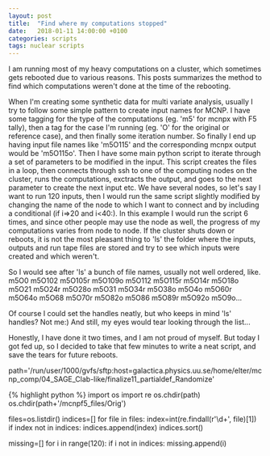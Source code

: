 ```yaml
---
layout: post
title:  "Find where my computations stopped"
date:   2018-01-11 14:00:00 +0100
categories: scripts
tags: nuclear scripts
---
```


I am running most of my heavy computations on a cluster, which sometimes gets rebooted due to various reasons. This posts summarizes the method to find which computations weren't done at the time of the rebooting.

When I'm creating some synthetic data for multi variate analysis, usually I try to follow some simple pattern to create input names for MCNP. I have some tagging for the type of the computations (eg. 'm5' for mcnpx with F5 tally), then a tag for the case I'm running (eg. 'O' for the original or reference case), and then finally some iteration number. So finally I end up having input file names like 'm5O115' and the corresponding mcnpx output would be 'm5O115o'. Then I have some main python script to iterate through a set of parameters to be modified in the input. This script creates the files in a loop, then connects through ssh to one of the computing nodes on the cluster, runs the computations, exctracts the output, and goes to the next parameter to create the next input etc. We have several nodes, so let's say I want to run 120 inputs, then I would run the same script slightly modified by changing the name of the node to which I want to connect and by including a conditional (if i=>20 and i<40:). In this example I would run the script 6 times, and since other people may use the node as well, the progress of my computations varies from node to node. If the cluster shuts down or reboots, it is not the most pleasant thing to 'ls' the folder where the inputs, outputs and run tape files are stored and try to see which inputs were created and which weren't.

So I would see after 'ls' a bunch of file names, usually not well ordered, like.
m5O0     m5O102   m5O105r  m5O109o  m5O112   m5O115r  m5O14r  m5O18o  m5O21   m5O24r  m5O28o  m5O31   m5O34r  m5O38o  m5O4o   m5O60r  m5O64o  m5O68   m5O70r  m5O82o  m5O86   m5O89r  m5O92o  m5O9o...

Of course I could set the handles neatly, but who keeps in mind 'ls' handles? Not me:) And still, my eyes would tear looking through the list...

Honestly, I have done it two times, and I am not proud of myself. But today I got fed up, so I decided to take that few minutes to write a neat script, and save the tears for future reboots.

path='/run/user/1000/gvfs/sftp:host=galactica.physics.uu.se/home/elter/mcnp_comp/04_SAGE_Clab-like/finalize11_partialdef_Randomize'

{% highlight python %}
import os
import re
os.chdir(path)
os.chdir(path+'/mcnpf5_files/Orig')

files=os.listdir()
indices=[]
for file in files:
    index=int(re.findall(r'\d+', file)[1])
    if index not in indices:
        indices.append(index)
        indices.sort()

missing=[]
for i in range(120):
    if i not in indices:
        missing.append(i)
